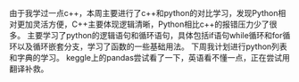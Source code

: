 由于我学过一点c++，本周主要进行了c++和python的对比学习，发现Python相对更加灵活方便，C++主要体现逻辑清晰，Python相比c++的报错压力少了很多。
主要学习了python的逻辑语句和循环语句，具体包括if语句while循环和for循环以及循环嵌套分支，学习了函数的一些基础用法。
下周我计划进行python列表和字典的学习。
keggle上的pandas尝试看了一下，英语看不懂一点，正在尝试用翻译补救。

